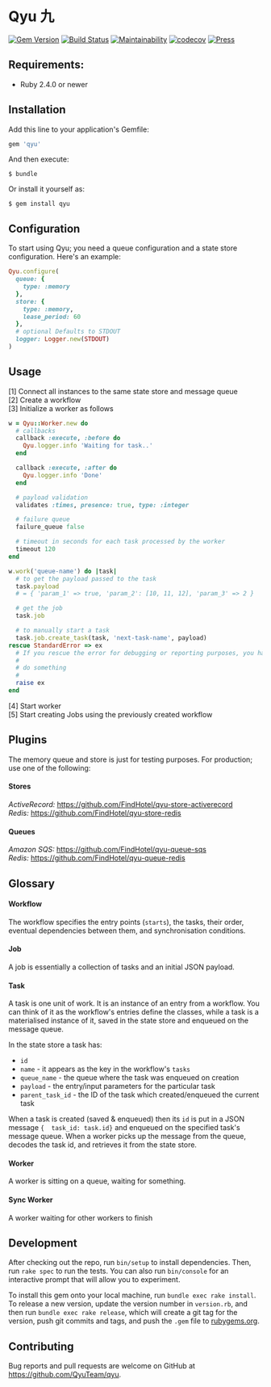 # Qyu 九

[![Gem Version](https://img.shields.io/gem/v/qyu.svg)](https://rubygems.org/gems/qyu)
[![Build Status](https://travis-ci.org/FindHotel/qyu.svg)](https://travis-ci.org/FindHotel/qyu)
[![Maintainability](https://api.codeclimate.com/v1/badges/88b8e0a8621d1da5c237/maintainability)](https://codeclimate.com/github/QyuTeam/qyu/maintainability)
[![codecov](https://codecov.io/gh/QyuTeam/qyu/branch/master/graph/badge.svg)](https://codecov.io/gh/QyuTeam/qyu)
[![Press](https://img.shields.io/badge/RubyWeekly-Blog%20Post-green.svg)](https://rubyweekly.com/link/44495/web)

## Requirements:
* Ruby 2.4.0 or newer

## Installation

Add this line to your application's Gemfile:

```ruby
gem 'qyu'
```

And then execute:

    $ bundle

Or install it yourself as:

    $ gem install qyu

## Configuration
To start using Qyu; you need a queue configuration and a state store configuration. Here's an example:
```ruby
Qyu.configure(
  queue: {
    type: :memory
  },
  store: {
    type: :memory,
    lease_period: 60
  },
  # optional Defaults to STDOUT
  logger: Logger.new(STDOUT)
)
```

## Usage
[1] Connect all instances to the same state store and message queue  
[2] Create a workflow  
[3] Initialize a worker as follows  

```ruby
w = Qyu::Worker.new do
  # callbacks
  callback :execute, :before do
    Qyu.logger.info 'Waiting for task..'
  end

  callback :execute, :after do
    Qyu.logger.info 'Done'
  end

  # payload validation
  validates :times, presence: true, type: :integer

  # failure queue
  failure_queue false

  # timeout in seconds for each task processed by the worker
  timeout 120
end

w.work('queue-name') do |task|
  # to get the payload passed to the task
  task.payload
  # = { 'param_1' => true, 'param_2': [10, 11, 12], 'param_3' => 2 }

  # get the job
  task.job

  # to manually start a task
  task.job.create_task(task, 'next-task-name', payload)
rescue StandardError => ex
  # If you rescue the error for debugging or reporting purposes, you have to raise it at the end
  #
  # do something
  #
  raise ex
end
```

[4] Start worker  
[5] Start creating Jobs using the previously created workflow

## Plugins
The memory queue and store is just for testing purposes. For production; use one of the following:

#### Stores
*ActiveRecord:* https://github.com/FindHotel/qyu-store-activerecord    
*Redis:* https://github.com/FindHotel/qyu-store-redis

#### Queues
*Amazon SQS:* https://github.com/FindHotel/qyu-queue-sqs    
*Redis:* https://github.com/FindHotel/qyu-queue-redis

## Glossary

#### Workflow
The workflow specifies the entry points (`starts`), the tasks, their order, eventual dependencies between them, and synchronisation conditions.

#### Job
A job is essentially a collection of tasks and an initial JSON payload.

#### Task
A task is one unit of work. It is an instance of an entry from a workflow. You can think of it as the workflow's entries define the classes, while a task is a materialised instance of it, saved in the state store and enqueued on the message queue.

In the state store a task has:
* `id`
* `name` - it appears as the key in the workflow's `tasks`
* `queue_name` - the queue where the task was enqueued on creation
* `payload` - the entry/input parameters for the particular task
* `parent_task_id` - the ID of the task which created/enqueued the current task

When a task is created (saved & enqueued) then its `id` is put in a JSON message `{  task_id: task.id}` and enqueued on the specified task's message queue.
When a worker picks up the message from the queue, decodes the task id, and retrieves it from the state store.

#### Worker
A worker is sitting on a queue, waiting for something.

#### Sync Worker
A worker waiting for other workers to finish

## Development

After checking out the repo, run `bin/setup` to install dependencies. Then, run `rake spec` to run the tests. You can also run `bin/console` for an interactive prompt that will allow you to experiment.

To install this gem onto your local machine, run `bundle exec rake install`. To release a new version, update the version number in `version.rb`, and then run `bundle exec rake release`, which will create a git tag for the version, push git commits and tags, and push the `.gem` file to [rubygems.org](https://rubygems.org).

## Contributing

Bug reports and pull requests are welcome on GitHub at https://github.com/QyuTeam/qyu.

